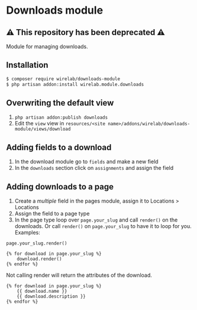 # Downloads module
## ⚠️ This repository has been deprecated ⚠️
Module for managing downloads.

## Installation
```bash
$ composer require wirelab/downloads-module
$ php artisan addon:install wirelab.module.downloads
```

## Overwriting the default view
1. `php artisan addon:publish downloads`
2. Edit the `view` view in `resources/<site name>/addons/wirelab/downloads-module/views/download`

## Adding fields to a download
1. In the download module go to `fields` and make a new field
2. In the `downloads` section click on `assignments` and assign the field

## Adding downloads to a page
1. Create a _multiple_ field in the pages module, assign it to Locations > Locations
2. Assign the field to a page type
3. In the page type loop over `page.your_slug` and call `render()` on the downloads. Or call `render()` on `page.your_slug` to have it to loop for you.
Examples:
```twig
page.your_slug.render()
```
```twig
{% for download in page.your_slug %}
	download.render()
{% endfor %}
```
Not calling render will return the attributes of the download.
```twig
{% for download in page.your_slug %}
	{{ download.name }}
	{{ download.description }}
{% endfor %}
```
